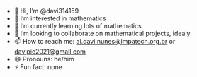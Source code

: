 - 👋 Hi, I’m @davi314159
- 👀 I’m interested in mathematics
- 🌱 I’m currently learning lots of mathematics
- 💞️ I’m looking to collaborate on mathematical projects, idealy
- 📫 How to reach me: al.davi.nunes@impatech.org.br or davipic2021@gmail.com
- 😄 Pronouns: he/him
- ⚡ Fun fact: none
